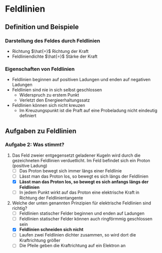 # Feldlinien

## Definition und Beispiele

### Darstellung des Feldes durch Feldlinien

- Richtung $\hat{=}$ Richtung der Kraft
- Feldliniendichte $\hat{=}$ Stärke der Kraft

### Eigenschaften von Feldlinien

- Feldlinien beginnen auf positiven Ladungen und enden auf negativen Ladungen
- Feldlinien sind nie in sich selbst geschlossen
  - Widerspruch zu erstem Punkt
  - Verletzt den Energieerhaltungssatz
- Feldlinien können sich nicht kreuzen
  - Im Kreuzungspunkt ist die Praft auf eine Probeladung nicht eindeutig definiert

## Aufgaben zu Feldlinien

### Aufgabe 2: Was stimmt?

1. Das Feld zweier entgegensetzt geladener Kugeln wird durch die gezeichneten Feldlinien verduetlicht. Im Feld befindet sich ein Proton (positive Ladung)
    - [ ] Das Proton bewegt sich immer längs einer Feldlinie
    - [ ] Lässt man das Proton los, so bewegt es sich längs der Feldlinien
    - [x] **Lässt man das Proton los, so bewegt es sich anfangs längs der Feldlinien**
    - [ ] In jedem Punkt wirkt auf das Proton eine elektrische Kraft in Richtung der Feldlinientangente
2. Welche der unten genannten Prinzipien für elektrische Feldlinien sind richtig?
    - [ ] Feldlinien statischer Felder beginnen und enden auf Ladungen
    - [ ] Feldlinien statischer Felder können auch ringförmmig geschlossen sein
    - [x] **Feldlinien schneiden sich nicht**
    - [ ] Laufen zwei Feldlinien dichter zusammen, so wird dort die Kraftrichtung größer
    - [ ] Die Pfeile geben die Kraftrichtung auf ein Elektron an
